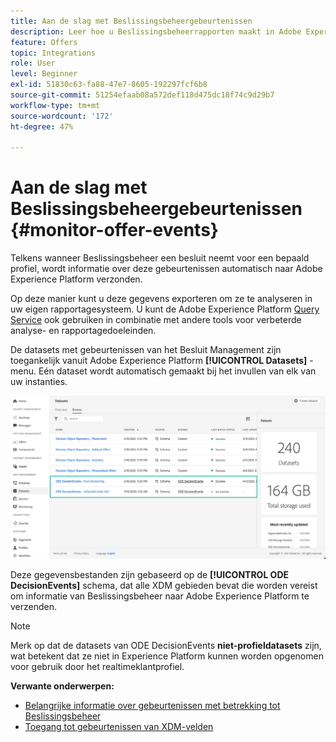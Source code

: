 ```yaml
---
title: Aan de slag met Beslissingsbeheergebeurtenissen
description: Leer hoe u Beslissingsbeheerrapporten maakt in Adobe Experience Platform.
feature: Offers
topic: Integrations
role: User
level: Beginner
exl-id: 51830c63-fa88-47e7-8605-192297fcf6b8
source-git-commit: 51254efaab08a572def118d475dc18f74c9d29b7
workflow-type: tm+mt
source-wordcount: '172'
ht-degree: 47%

---
```


# Aan de slag met Beslissingsbeheergebeurtenissen {#monitor-offer-events}

Telkens wanneer Beslissingsbeheer een besluit neemt voor een bepaald profiel, wordt informatie over deze gebeurtenissen automatisch naar Adobe Experience Platform verzonden.

Op deze manier kunt u deze gegevens exporteren om ze te analyseren in uw eigen rapportagesysteem. U kunt de Adobe Experience Platform [Query Service](https://experienceleague.adobe.com/docs/experience-platform/query/home.html?lang=nl) ook gebruiken in combinatie met andere tools voor verbeterde analyse- en rapportagedoeleinden.

De datasets met gebeurtenissen van het Besluit Management zijn toegankelijk vanuit Adobe Experience Platform **[!UICONTROL Datasets]** -menu. Eén dataset wordt automatisch gemaakt bij het invullen van elk van uw instanties.

![](../../assets/events-datasets-list.png)

Deze gegevensbestanden zijn gebaseerd op de **[!UICONTROL ODE DecisionEvents]** schema, dat alle XDM gebieden bevat die worden vereist om informatie van Beslissingsbeheer naar Adobe Experience Platform te verzenden.

>[!NOTE]
>
>Merk op dat de datasets van ODE DecisionEvents **niet-profieldatasets** zijn, wat betekent dat ze niet in Experience Platform kunnen worden opgenomen voor gebruik door het realtimeklantprofiel.

**Verwante onderwerpen:**

* [Belangrijke informatie over gebeurtenissen met betrekking tot Beslissingsbeheer](../reports/key-information.md)
* [Toegang tot gebeurtenissen van XDM-velden](../reports/xdm-fields.md)

